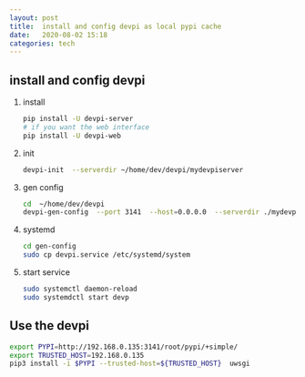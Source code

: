 ```yaml
---
layout: post
title:  install and config devpi as local pypi cache 
date:   2020-08-02 15:18 
categories: tech 
---
```


## install and config devpi

1. install

    ```bash
    pip install -U devpi-server
    # if you want the web interface
    pip install -U devpi-web
    ```

2. init

    ```bash
    devpi-init  --serverdir ~/home/dev/devpi/mydevpiserver
    ```

3. gen config

    ```bash
    cd  ~/home/dev/devpi
    devpi-gen-config  --port 3141  --host=0.0.0.0  --serverdir ./mydevpiserver
    ```

4. systemd

    ```bash
    cd gen-config
    sudo cp devpi.service /etc/systemd/system
    ```

5. start service

    ```bash
    sudo systemctl daemon-reload
    sudo systemdctl start devp
    ```

## Use the devpi

```bash
export PYPI=http://192.168.0.135:3141/root/pypi/+simple/
export TRUSTED_HOST=192.168.0.135
pip3 install -i $PYPI --trusted-host=${TRUSTED_HOST}  uwsgi
```
